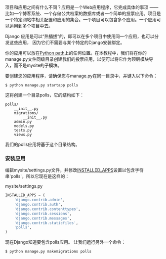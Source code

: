 项目和应用之间有什么不同？应用是一个Web应用程序，它完成具体的事项 —— 比如一个博客系统、一个存储公共档案的数据库或者一个简单的投票应用。项目是一个特定网站中相关配置和应用的集合。一个项目可以包含多个应用。一个应用可以运用到多个项目中去。

Django 应用是可以“热插拔”的，即可以在多个项目中使用同一个应用，也可以分发这些应用， 因为它们不需要与某个特定的Django安装绑定。

你的应用可以放在[Python path](https://docs.python.org/tutorial/modules.html#the-module-search-path)上的任何位置。在本教程中，我们将在你的manage.py文件同级目录创建我们的投票应用，以便可以将它作为顶层模块导入，而不是mysite的子模块。

要创建您的应用程序，请确保您与manage.py在同一目录中，并键入以下命令：

```
$ python manage.py startapp polls
```

这将创建一个目录polls，它的结构如下：

```
polls/
    __init__.py
    migrations/
        __init__.py
    admin.py
    models.py
    tests.py
    views.py
```

我们的polls应用将基于这个目录结构。

### 安装应用

编辑mysite/settings.py文件，并修改[INSTALLED\_APPS](http://python.usyiyi.cn/documents/django_182/ref/settings.html#std:setting-INSTALLED_APPS)设置以包含字符串'polls'。所以它现在是这样的：

mysite/settings.py

```py
INSTALLED_APPS = (
    'django.contrib.admin',
    'django.contrib.auth',
    'django.contrib.contenttypes',
    'django.contrib.sessions',
    'django.contrib.messages',
    'django.contrib.staticfiles',
    'polls',
)
```

现在Django知道要包含polls应用。 让我们运行另外一个命令：

```
$ python manage.py makemigrations polls
```



